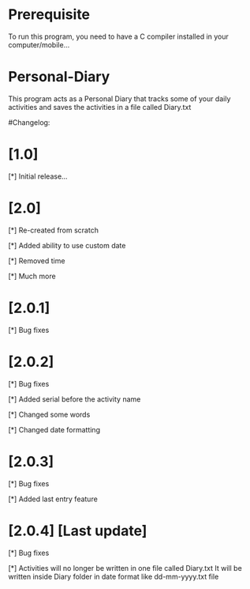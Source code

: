 # Prerequisite
To run this program, you need to have a C compiler installed in your computer/mobile...

# Personal-Diary
This program acts as a Personal Diary that tracks some of your daily activities and saves the activities in a file called Diary.txt

#Changelog:

# [1.0]

[*] Initial release...

# [2.0]

[*] Re-created from scratch

[*] Added ability to use custom date

[*] Removed time

[*] Much more

# [2.0.1]

[*] Bug fixes

# [2.0.2]

[*] Bug fixes

[*] Added serial before the activity name

[*] Changed some words

[*] Changed date formatting

# [2.0.3]

[*] Bug fixes

[*] Added last entry feature

# [2.0.4] [Last update]

[*] Bug fixes

[*] Activities will no longer be written in one file called Diary.txt
    It will be written inside Diary folder in  date format like dd-mm-yyyy.txt file
 
 
